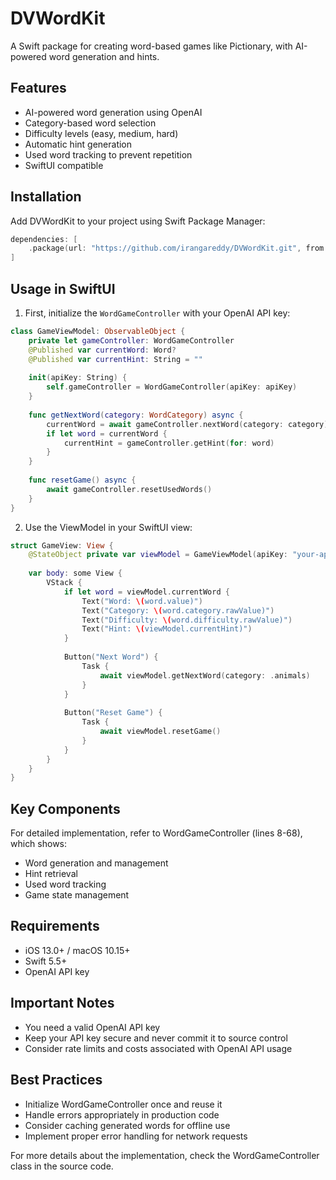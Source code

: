 # DVWordKit

A Swift package for creating word-based games like Pictionary, with AI-powered word generation and hints.

## Features

- AI-powered word generation using OpenAI
- Category-based word selection
- Difficulty levels (easy, medium, hard)
- Automatic hint generation
- Used word tracking to prevent repetition
- SwiftUI compatible

## Installation

Add DVWordKit to your project using Swift Package Manager:

```swift
dependencies: [
    .package(url: "https://github.com/irangareddy/DVWordKit.git", from: "1.0.0")
]
```

## Usage in SwiftUI


1. First, initialize the `WordGameController` with your OpenAI API key:

```swift
class GameViewModel: ObservableObject {
    private let gameController: WordGameController
    @Published var currentWord: Word?
    @Published var currentHint: String = ""
    
    init(apiKey: String) {
        self.gameController = WordGameController(apiKey: apiKey)
    }
    
    func getNextWord(category: WordCategory) async {
        currentWord = await gameController.nextWord(category: category)
        if let word = currentWord {
            currentHint = gameController.getHint(for: word)
        }
    }
    
    func resetGame() async {
        await gameController.resetUsedWords()
    }
}
```


2. Use the ViewModel in your SwiftUI view:

```swift
struct GameView: View {
    @StateObject private var viewModel = GameViewModel(apiKey: "your-api-key")
    
    var body: some View {
        VStack {
            if let word = viewModel.currentWord {
                Text("Word: \(word.value)")
                Text("Category: \(word.category.rawValue)")
                Text("Difficulty: \(word.difficulty.rawValue)")
                Text("Hint: \(viewModel.currentHint)")
            }
            
            Button("Next Word") {
                Task {
                    await viewModel.getNextWord(category: .animals)
                }
            }
            
            Button("Reset Game") {
                Task {
                    await viewModel.resetGame()
                }
            }
        }
    }
}
```


## Key Components

For detailed implementation, refer to WordGameController (lines 8-68), which shows:

- Word generation and management
- Hint retrieval
- Used word tracking
- Game state management

## Requirements

- iOS 13.0+ / macOS 10.15+
- Swift 5.5+
- OpenAI API key

## Important Notes

- You need a valid OpenAI API key
- Keep your API key secure and never commit it to source control
- Consider rate limits and costs associated with OpenAI API usage

## Best Practices

- Initialize WordGameController once and reuse it
- Handle errors appropriately in production code
- Consider caching generated words for offline use
- Implement proper error handling for network requests

For more details about the implementation, check the WordGameController class in the source code.
